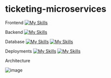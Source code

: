 # ticketing-microservices

Frontend [![My Skills](https://skills.thijs.gg/icons?i=nextjs)](https://skills.thijs.gg)

Backend [![My Skills](https://skills.thijs.gg/icons?i=nodejs)](https://skills.thijs.gg)

Database [![My Skills](https://skills.thijs.gg/icons?i=mongodb)](https://skills.thijs.gg)  [![My Skills](https://skills.thijs.gg/icons?i=redis)](https://skills.thijs.gg)

Deployments [![My Skills](https://skills.thijs.gg/icons?i=docker)](https://skills.thijs.gg) [![My Skills](https://skills.thijs.gg/icons?i=kubernetes)](https://skills.thijs.gg)


Architecture

![image](https://github.com/dinkloc/ticketing-microservices/assets/124766126/015471cc-fe7b-413a-a786-8c2e5c974168)
